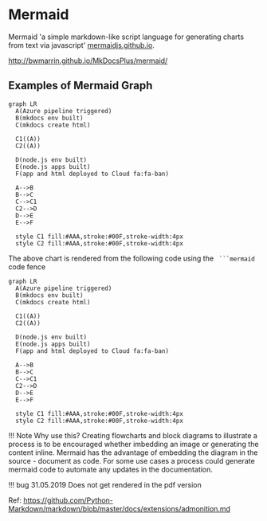 # Mermaid

Mermaid 'a simple markdown-like script language for generating charts from text via javascript' [mermaidjs.github.io](https://mermaidjs.github.io/).

<http://bwmarrin.github.io/MkDocsPlus/mermaid/>

## Examples of Mermaid Graph

```mermaid
graph LR
  A(Azure pipeline triggered)
  B(mkdocs env built)
  C(mkdocs create html)
  
  C1((A))
  C2((A))
  
  D(node.js env built)
  E(node.js apps built)
  F(app and html deployed to Cloud fa:fa-ban)

  A-->B
  B-->C
  C-->C1
  C2-->D
  D-->E
  E-->F

  style C1 fill:#AAA,stroke:#00F,stroke-width:4px
  style C2 fill:#AAA,stroke:#00F,stroke-width:4px
```

The above chart is rendered from the following code using the ```` ```mermaid````   code fence

```code
graph LR
  A(Azure pipeline triggered)
  B(mkdocs env built)
  C(mkdocs create html)
  
  C1((A))
  C2((A))
  
  D(node.js env built)
  E(node.js apps built)
  F(app and html deployed to Cloud fa:fa-ban)

  A-->B
  B-->C
  C-->C1
  C2-->D
  D-->E
  E-->F

  style C1 fill:#AAA,stroke:#00F,stroke-width:4px
  style C2 fill:#AAA,stroke:#00F,stroke-width:4px
```

!!! Note
    Why use this?
    Creating flowcharts and block diagrams to illustrate a process is to be encouraged whether imbedding an image or generating the content inline.
    Mermaid has the advantage of embedding the diagram in the source - document as code.
    For some use cases a process could generate mermaid code to automate any updates in the documentation.

!!! bug
    31.05.2019 Does not get rendered in the pdf version

Ref: <https://github.com/Python-Markdown/markdown/blob/master/docs/extensions/admonition.md>
